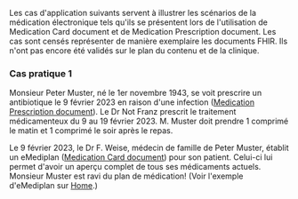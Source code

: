 Les cas d'application suivants servent à illustrer les scénarios de la médication électronique tels qu'ils se présentent lors de l'utilisation de Medication Card document et de Medication Prescription document. Les cas sont censés représenter de manière exemplaire les documents FHIR. Ils n'ont pas encore été validés sur le plan du contenu et de la clinique.

### Cas pratique 1
Monsieur Peter Muster, né le 1er novembre 1943, se voit prescrire un antibiotique le 9 février 2023 en raison d'une infection ([Medication Prescription document](Bundle-pre1-bundle.html)). Le Dr Not Franz prescrit le traitement médicamenteux du 9 au 19 février 2023. M. Muster doit prendre 1 comprimé le matin et 1 comprimé le soir après le repas.

Le 9 février 2023, le Dr F. Weise, médecin de famille de Peter Muster, établit un eMediplan ([Medication Card document](Bundle-card1-bundle.html)) pour son patient. Celui-ci lui permet d'avoir un aperçu complet de tous ses médicaments actuels. Monsieur Muster est ravi du plan de médication! (Voir l'exemple d'eMediplan sur [Home](index.html).)
